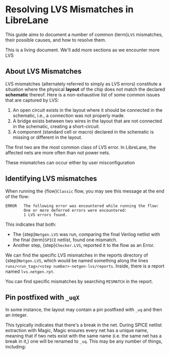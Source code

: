 # Resolving LVS Mismatches in LibreLane

This guide aims to document a number of common {term}`LVS` mismatches, their
possible causes, and how to resolve them.

This is a living document. We'll add more sections as we encounter more LVS

## About LVS Mismatches

LVS mismatches (alternately referred to simply as LVS errors) constitute a
situation where the physical **layout** of the chip does not match the declared
**schematic** thereof. Here is a non-exhaustive list of some common issues that
are captured by LVS:

1. An open circuit exists in the layout where it should be connected in the
   schematic, i.e., a connection was not properly made.
1. A bridge exists between two wires in the layout that are not connected in
   the schematic, creating a short-circuit.
1. A component (standard cell or macro) declared in the schematic is missing
   or different in the layout.

The first two are the most common class of LVS error. In LibreLane, the affected
nets are more often than not power nets.

These mismatches can occur either by user misconfiguration 

## Identifying LVS mismatches

When running the {flow}`Classic` flow, you may see this message at the end of
the flow:

```log
ERROR   The following error was encountered while running the flow:
        One or more deferred errors were encountered:
        1 LVS errors found.
```

This indicates that both:
* The {step}`Netgen.LVS` was run, comparing the final Verilog netlist with the
  final {term}`SPICE` netlist, found one mismatch.
* Another step, {step}`Checker.LVS`, reported it to the flow as an Error.

We can find the specific LVS mismatches in the reports directory of
{step}`Netgen.LVS`, which would be named something along the lines
`runs/<run_tag>/<step number>-netgen-lvs/reports`. Inside, there is a report
named `lvs.netgen.rpt`.

You can find specific mismatches by searching `MISMATCH` in the report.

## Pin postfixed with `_uqX`

In some instance, the layout may contain a pin postfixed with `_uq` and then
an integer.

This typically indicates that there's a break in the net. During SPICE netlist
extraction with Magic, Magic ensures every net has a unique name, meaning that
if two nets exist with the same name (i.e. the same net has a break in it,)
one will be renamed to `_uq`. This may be any number of things, including:



 
